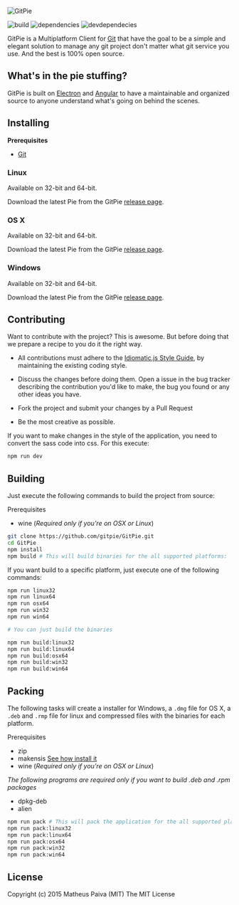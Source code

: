 ![GitPie](https://raw.githubusercontent.com/gitpie/GitPie/master/resources/images/gitpie-banner.png)

![build](https://travis-ci.org/gitpie/GitPie.svg)
![dependencies](https://david-dm.org/gitpie/GitPie.svg) ![devdependecies](https://david-dm.org/gitpie/GitPie/dev-status.svg?style=flat)

GitPie is a Multiplatform Client for [Git](https://git-scm.com/) that have the goal to be a simple and elegant solution to manage any git project don't matter what git service you use. And the best is 100% open source.

## What's in the pie stuffing?

GitPie is built on [Electron](https://github.com/atom/electron) and [Angular](https://github.com/angular/angular) to have a maintainable and organized source to anyone understand what's going on behind the scenes.

## Installing

**Prerequisites**

 - [Git](https://git-scm.com/downloads)

### Linux

Available on 32-bit and 64-bit.

Download the latest Pie from the GitPie [release page](https://github.com/gitpie/GitPie/releases).

### OS X

Available on 32-bit and 64-bit.

Download the latest Pie from the GitPie [release page](https://github.com/gitpie/GitPie/releases).

### Windows

Available on 32-bit and 64-bit.

Download the latest Pie from the GitPie [release page](https://github.com/gitpie/GitPie/releases).

## Contributing
Want to contribute with the project? This is awesome. But before doing that we prepare a recipe to you do it the right way.

- All contributions must adhere to the [Idiomatic.js Style Guide](https://github.com/rwaldron/idiomatic.js), by maintaining the existing coding style.

- Discuss the changes before doing them. Open a issue in the bug tracker describing the contribution you'd like to make, the bug you found or any other ideas you have.

- Fork the project and submit your changes by a Pull Request

- Be the most creative as possible.

If you want to make changes in the style of the application, you need to convert the sass code into css. For this execute:

```bash
npm run dev
```

## Building

Just execute the following commands to build the project from source:

Prerequisites
- wine (*Required only if you're on OSX or Linux*)

```bash
git clone https://github.com/gitpie/GitPie.git
cd GitPie
npm install
npm build # This will build binaries for the all supported platforms: `linux`, `osx` and `windows`
```

If you want build to a specific platform, just execute one of the following commands:

```sh
npm run linux32
npm run linux64
npm run osx64
npm run win32
npm run win64

# You can just build the binaries

npm run build:linux32
npm run build:linux64
npm run build:osx64
npm run build:win32
npm run build:win64
```

## Packing
The following tasks will create a installer for Windows, a `.dmg` file for OS X, a `.deb` and `.rmp` file for linux and compressed files with the binaries for each platform.

Prerequisites
- zip
- makensis [See how install it](https://github.com/loopline-systems/electron-builder#pre-requisites)
- wine (*Required only if you're on OSX or Linux*)

*The following  programs are required only if you want to build .deb and .rpm packages*

- dpkg-deb
- alien

```sh
npm run pack # This will pack the application for the all supported platforms: `linux`, `osx` and `windows`
npm run pack:linux32
npm run pack:linux64
npm run pack:osx64
npm run pack:win32
npm run pack:win64
```

## License
Copyright (c) 2015 Matheus Paiva (MIT) The MIT License
